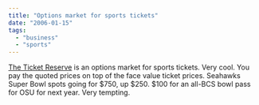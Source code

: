 ```yaml
---
title: "Options market for sports tickets"
date: "2006-01-15"
tags: 
  - "business"
  - "sports"
---
```


[The Ticket Reserve](http://www.theticketreserve.com/Tritone/home.html) is an options market for sports tickets. Very cool. You pay the quoted prices on top of the face value ticket prices. Seahawks Super Bowl spots going for $750, up $250. $100 for an all-BCS bowl pass for OSU for next year. Very tempting.
